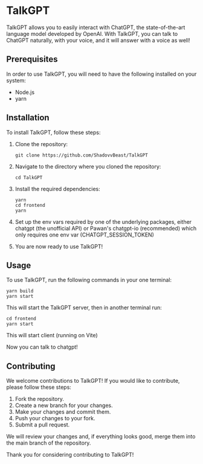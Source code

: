 # TalkGPT

TalkGPT allows you to easily interact with ChatGPT, the state-of-the-art language model developed by OpenAI. With TalkGPT, you can talk to ChatGPT naturally, with your voice, and it will answer with a voice as well!

## Prerequisites

In order to use TalkGPT, you will need to have the following installed on your system:

- Node.js
- yarn

## Installation

To install TalkGPT, follow these steps:

1. Clone the repository:

    ```
    git clone https://github.com/ShadovvBeast/TalkGPT
    ```

2. Navigate to the directory where you cloned the repository:

    ```
    cd TalkGPT
    ```

3. Install the required dependencies:

    ```
    yarn
    cd frontend
    yarn
    ```
4. Set up the env vars required by one of the underlying packages, either chatgpt (the unofficial API) or Pawan's chatgpt-io (recommended) which only requires one env var (CHATGPT_SESSION_TOKEN) 
5. You are now ready to use TalkGPT!

## Usage

To use TalkGPT, run the following commands in your one terminal:

    yarn build
    yarn start

This will start the TalkGPT server, then in another terminal run:

    cd frontend
    yarn start
    
This will start client (running on Vite)

Now you can talk to chatgpt!

## Contributing

We welcome contributions to TalkGPT! If you would like to contribute, please follow these steps:

1. Fork the repository.
2. Create a new branch for your changes.
3. Make your changes and commit them.
4. Push your changes to your fork.
5. Submit a pull request.

We will review your changes and, if everything looks good, merge them into the main branch of the repository.

Thank you for considering contributing to TalkGPT!
